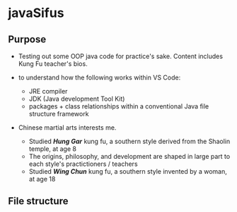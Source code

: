 # javaSifus
## Purpose 
* Testing out some OOP java code for practice's sake. Content includes Kung Fu teacher's bios.
* to understand how the following works within VS Code:
  * JRE compiler
  * JDK (Java development Tool Kit)
  * packages + class relationships within a conventional Java file structure framework
 
* Chinese martial arts interests me. 
  * Studied ***Hung Gar*** kung fu, a southern style derived from the Shaolin temple, at age 8
  * The origins, philosophy, and development are shaped in large part to each style's practictioners / teachers
  * Studied ***Wing Chun*** kung fu, a southern style invented by a woman, at age 18

## File structure




